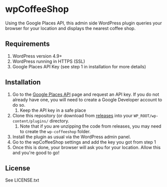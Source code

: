# wpCoffeeShop
Using the Google Places API, this admin side WordPress plugin queries your browser for your location and displays the nearest coffee shop.

## Requirements

1. WordPress version 4.9+
1. WordPress running in HTTPS (SSL)
1. Google Places API Key (see step 1 in installation for more details)

## Installation

1. Go to the [Google Places API](https://developers.google.com/places/web-service/) page and request an API key.
If you do not already have one, you will need to create a Google Developer account to do so.
    1. Keep the API key in a safe place
1. Clone this repository (or download from [releases](https://github.com/bing0fuel/wpCoffeeShop/releases) into
your `WP_ROOT/wp-content/plugins/` directory.
    1. Note that if you are unzipping the code from releases, you may need to create the `wp-coffeeshop` folder.
1. Install the plugin as usual via the WordPress admin panel.
1. Go to the wpCoffeeShop settings and add the key you got from step 1
1. Once this is done, your browser will ask you for your location. Allow this and you're good to go!

## License 

See LICENSE.txt
